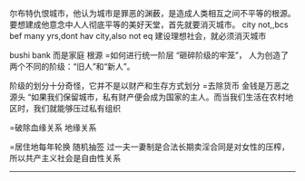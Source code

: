 


尔布特仇恨城市，他认为城市是罪恶的渊薮，是造成人类相互之间不平等的根源。要想建成他意念中人人彻底平等的美好天堂，首先就要消灭城市。
city not,,bcs bef many yrs,dont hav city,also not eq
建设理想社会，就必须消灭城市

bushi bank
而是家庭  根源
=如何进行统一阶层
“砸碎阶级的牢笼”， 人为创造了两个不同的阶级：“旧人”和“新人”。

阶级的划分十分奇怪，它并不是以财产和生存方式划分
=去除货币 金钱是万恶之源头
“如果我们保留城市，私有财产便会成为国家的主人。而当我们生活在农村地区时，我们就能够压过私有组织

=破除血缘关系 地缘关系

=居住地每年轮换 随机抽签
过一夫一妻制是合法长期卖淫合同是对女性的压榨，所以共产主义社会是自由性关系
****
